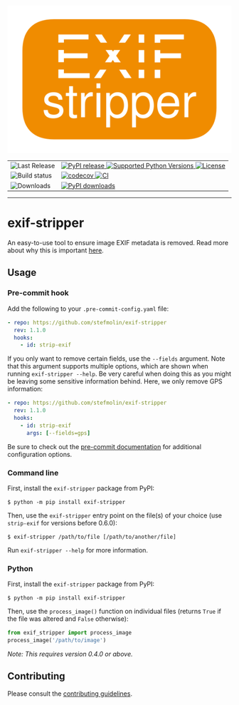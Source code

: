 <div align="center">
   <img alt="exif-stripper logo" src="https://github.com/stefmolin/exif-stripper/raw/main/logo.svg">

<table>
   <tr>
     <td>
      <img alt="Last Release" src="https://img.shields.io/badge/last%20release-inactive?style=for-the-badge">
     </td>
     <td>
      <a href="https://pypi.org/project/exif-stripper/" target="_blank" rel="noopener noreferrer">
        <img alt="PyPI release" src="https://img.shields.io/pypi/v/exif-stripper.svg">
      </a>
      <a href="https://pypi.org/project/exif-stripper/" target="_blank" rel="noopener noreferrer">
        <img alt="Supported Python Versions" src="https://img.shields.io/pypi/pyversions/exif-stripper">
      </a>
      <a href="https://github.com/stefmolin/exif-stripper/blob/main/LICENSE" target="_blank" rel="noopener noreferrer">
         <img alt="License" src="https://img.shields.io/pypi/l/exif-stripper.svg?color=blueviolet">
      </a>
     </td>
   </tr>
   <tr>
     <td>
      <img alt="Build status" src="https://img.shields.io/badge/build%20status-inactive?style=for-the-badge">
     </td>
     <td>
      <a href="https://codecov.io/gh/stefmolin/exif-stripper" target="_blank" rel="noopener noreferrer">
        <img alt="codecov" src="https://codecov.io/gh/stefmolin/exif-stripper/branch/main/graph/badge.svg?token=3SEEG9SZQO">
      </a>
      <a href="https://github.com/stefmolin/exif-stripper/actions/workflows/ci.yml" target="_blank" rel="noopener noreferrer">
        <img alt="CI" src="https://github.com/stefmolin/exif-stripper/actions/workflows/ci.yml/badge.svg">
      </a>
     </td>
   </tr>
   <tr>
     <td>
      <img alt="Downloads" src="https://img.shields.io/badge/%23downloads-inactive?style=for-the-badge">
     </td>
     <td>
      <a href="https://pypi.org/project/exif-stripper/" target="_blank" rel="noopener noreferrer">
        <img alt="PyPI downloads" src="https://img.shields.io/pepy/dt/exif-stripper?label=pypi&color=blueviolet">
      </a>
     </td>
   </tr>
  </table>

  <hr>
</div>

# exif-stripper

An easy-to-use tool to ensure image EXIF metadata is removed. Read more about why this is important [here](https://stefaniemolin.com/articles/devx/pre-commit/exif-stripper/).

## Usage

### Pre-commit hook

Add the following to your `.pre-commit-config.yaml` file:

```yaml
- repo: https://github.com/stefmolin/exif-stripper
  rev: 1.1.0
  hooks:
    - id: strip-exif
```

If you only want to remove certain fields, use the `--fields` argument. Note that this argument supports multiple options, which are shown when running `exif-stripper --help`. Be very careful when doing this as you might be leaving some sensitive information behind. Here, we only remove GPS information:

```yaml
- repo: https://github.com/stefmolin/exif-stripper
  rev: 1.1.0
  hooks:
    - id: strip-exif
      args: [--fields=gps]
```

Be sure to check out the [pre-commit documentation](https://pre-commit.com/#pre-commit-configyaml---hooks) for additional configuration options.

### Command line

First, install the `exif-stripper` package from PyPI:

```shell
$ python -m pip install exif-stripper
```

Then, use the `exif-stripper` entry point on the file(s) of your choice (use `strip-exif` for versions before 0.6.0):

```shell
$ exif-stripper /path/to/file [/path/to/another/file]
```

Run `exif-stripper --help` for more information.

### Python

First, install the `exif-stripper` package from PyPI:

```shell
$ python -m pip install exif-stripper
```

Then, use the `process_image()` function on individual files (returns `True` if the file was altered and `False` otherwise):

```python
from exif_stripper import process_image
process_image('/path/to/image')
```

*Note: This requires version 0.4.0 or above.*

## Contributing

Please consult the [contributing guidelines](https://github.com/stefmolin/exif-stripper/blob/main/CONTRIBUTING.md).
